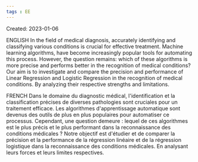 ```yaml
---
tags : EE
---
```

Created: 2023-01-06

ENGLISH
In the field of medical diagnosis, accurately identifying and classifying various conditions is crucial for effective treatment. Machine learning algorithms, have become increasingly popular tools for automating this process. However, the question remains: which of these algorithms is more precise and performs better in the recognition of medical conditions? Our aim is to investigate and compare the precision and performance of Linear Regression and Logistic Regression in the recognition of medical conditions. By analyzing their respective strengths and limitations.

FRENCH
Dans le domaine du diagnostic médical, l'identification et la classification précises de diverses pathologies sont cruciales pour un traitement efficace. Les algorithmes d'apprentissage automatique sont devenus des outils de plus en plus populaires pour automatiser ce processus. Cependant, une question demeure : lequel de ces algorithmes est le plus précis et le plus performant dans la reconnaissance des conditions médicales ? Notre objectif est d'étudier et de comparer la précision et la performance de la régression linéaire et de la régression logistique dans la reconnaissance des conditions médicales. En analysant leurs forces et leurs limites respectives.

